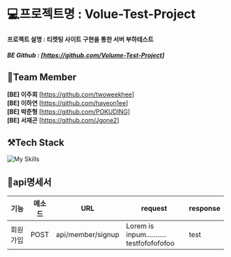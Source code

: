 # 💻프로젝트명 : Volue-Test-Project

#### 프로젝트 설명 : 티켓팅 사이트 구현을 통한 서버 부하테스트

##### BE Github : [https://github.com/Volume-Test-Project]

## 👥Team Member
**[BE] 이주희** [https://github.com/twoweekhee] <br>
**[BE] 이하연** [https://github.com/hayeon1ee]<br>
**[BE] 박준형** [https://github.com/POKUDING] <br>
**[BE] 서재곤** [https://github.com/Jgone2] <br>

## ⚒Tech Stack
![My Skills](https://skillicons.dev/icons?i=java,spring,gradle,mysql,docker&perline=10)



## 📃api명세서

|기능|메소드|URL|request|response|
|------|---|---|---|---|
|회원가입|POST|api/member/signup|Lorem is inpum...........<br>testfofofofofoo|test|



